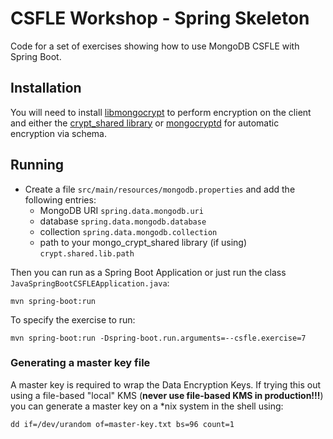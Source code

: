 # CSFLE Workshop - Spring Skeleton

Code for a set of exercises showing how to use MongoDB CSFLE with Spring Boot.

## Installation

You will need to install [libmongocrypt](https://www.mongodb.com/docs/manual/core/csfle/reference/libmongocrypt/) to perform encryption on the client and either the [crypt_shared library](https://www.mongodb.com/docs/manual/core/queryable-encryption/reference/shared-library/) or [mongocryptd](https://www.mongodb.com/docs/manual/core/csfle/reference/mongocryptd/) for automatic encryption via schema.

## Running

- Create a file `src/main/resources/mongodb.properties` and add the following entries:
    - MongoDB URI `spring.data.mongodb.uri`
    - database `spring.data.mongodb.database`
    - collection `spring.data.mongodb.collection`
    - path to your mongo_crypt_shared library  (if using) `crypt.shared.lib.path`

Then you can run as a Spring Boot Application or just run the class `JavaSpringBootCSFLEApplication.java`:
```
mvn spring-boot:run
```

To specify the exercise to run:
```
mvn spring-boot:run -Dspring-boot.run.arguments=--csfle.exercise=7
```

### Generating a master key file

A master key is required to wrap the Data Encryption Keys.  If trying this out using a file-based "local" KMS (**never use file-based KMS in production!!!**) you can generate a master key on a *nix system in the shell using:
```
dd if=/dev/urandom of=master-key.txt bs=96 count=1
```
